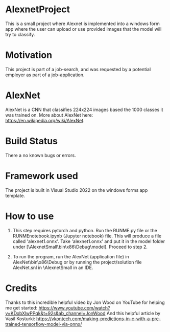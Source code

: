 # AlexnetProject
This is a small project where Alexnet is implemented into a windows form app where the user can upload or use provided images that the model will try to classify.
# Motivation
This project is part of a job-search, and was requested by a potential employer as part of a job-application.
# AlexNet
AlexNet is a CNN that classifies 224x224 images based the 1000 classes it was trained on. More about AlexNet here: https://en.wikipedia.org/wiki/AlexNet.
# Build Status
There a no known bugs or errors. 
# Framework used
The project is built in Visual Studio 2022 on the windows forms app template.
# How to use
1) This step requires pytorch and python. Run the RUNME.py file or the RUNMEnotebook.ipynb (Jupyter notebook) file. This will produce a file called 'alexnet1.onnx'. Take 'alexnet1.onnx' and put it in the model folder under [\AlexnetSmall\bin\x86\Debug\model]. Proceed to step 2.

2) To run the program, run the AlexNet (application file) in AlexNet\bin\x86\Debug or by running the project/solution file AlexNet.snl in \AlexnetSmall in an IDE.
# Credits 
Thanks to this incredible helpful video by Jon Wood on YouTube for helping me get started: 
https://www.youtube.com/watch?v=KDxbXlwPPqk&t=92s&ab_channel=JonWood
And this helpful article by Vasil Kosturki:
https://vkontech.com/making-predictions-in-c-with-a-pre-trained-tensorflow-model-via-onnx/
